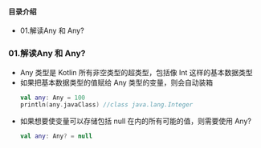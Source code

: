 #### 目录介绍
- 01.解读Any 和 Any?


### 01.解读Any 和 Any?
- Any 类型是 Kotlin 所有非空类型的超类型，包括像 Int 这样的基本数据类型
- 如果把基本数据类型的值赋给 Any 类型的变量，则会自动装箱
    ``` kotlin
    val any: Any = 100
    println(any.javaClass) //class java.lang.Integer
    ```
- 如果想要使变量可以存储包括 null 在内的所有可能的值，则需要使用 Any?
    ``` kotlin
    val any: Any? = null
    ```







